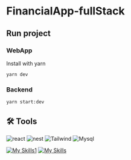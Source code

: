 # FinancialApp-fullStack
## Run project
### WebApp
Install with yarn
```
yarn dev
```
### Backend
```
yarn start:dev
```
## 🛠 Tools
![react](https://img.shields.io/badge/my_portfolio-000?style=for-the-badge&logo=ko-fi&logoColor=white)
![nest](https://img.shields.io/badge/my_portfolio-000?style=for-the-badge&logo=ko-fi&logoColor=white)
![Tailwind](https://img.shields.io/badge/my_portfolio-000?style=for-the-badge&logo=ko-fi&logoColor=white)
![Mysql](https://img.shields.io/badge/my_portfolio-000?style=for-the-badge&logo=ko-fi&logoColor=white)

[![My Skills1](https://skillicons.dev/icons?i=react,mysql,nestjs,ts,tailwind,vite)](https://skillicons.dev)
[![My Skills](https://skillicons.dev/icons?i=java,kotlin,nodejs,figma&theme=light)](https://skillicons.dev)
